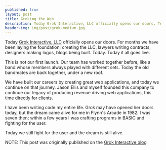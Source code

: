 ```yaml
---
published: true
layout: post
title: Groking the Web
description: Today Grok Interactive, LLC officially opens our doors. Today it all goes live.
header-img: img/post/grok-medium.jpg
---
```


Today [Grok Interactive, LLC](https://www.grok-interactive.com/) officially opens our doors. For months we have been laying the foundation; creating the LLC, lawyers writing contracts, designers making logos, blogs being built. Today. Today it all goes live.

This is not our first launch. Our team has worked together before, like a band whose members always played with different sets. Today the old bandmates are back together, under a new roof.

We have built our careers by creating great web applications, and today we continue on that journey. Jason Ellis and myself founded this company to continue our legacy of producing revenue driving web applications, this time directly for clients.

I have been writing code my entire life. Grok may have opened her doors today, but the dream came alive for me in Flynn's Arcade in 1982. I was seven then; within a few years I was crafting programs in BASIC and fighting for the user.

Today we still fight for the user and the dream is still alive.

NOTE: This post was originally published on the [Grok Interactive blog](https://www.grok-interactive.com/blog/groking-the-web/)
